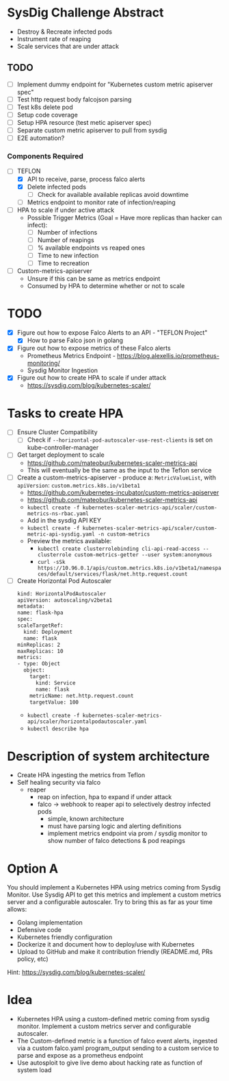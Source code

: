 # SysDig Challenge Abstract
  - Destroy & Recreate infected pods
  - Instrument rate of reaping
  - Scale services that are under attack

## TODO
  - [ ] Implement dummy endpoint for "Kubernetes custom metric apiserver spec"
  - [ ] Test http request body falcojson parsing
  - [ ] Test k8s delete pod
  - [ ] Setup code coverage
  - [ ] Setup HPA resource (test metic apiserver spec)
  - [ ] Separate custom metric apiserver to pull from sysdig
  - [ ] E2E automation?

### Components Required
  - [ ] TEFLON
    - [X] API to receive, parse, process falco alerts
    - [X] Delete infected pods
      - [ ] Check for available available replicas avoid downtime
    - [ ] Metrics endpoint to monitor rate of infection/reaping
  - [ ] HPA to scale if under active attack
    - Possible Trigger Metrics (Goal = Have more replicas than hacker can infect):
      - [ ] Number of infections
      - [ ] Number of reapings
      - [ ] % available endpoints vs reaped ones
      - [ ] Time to new infection
      -[ ] Time to recreation
  - [ ] Custom-metrics-apiserver
    - Unsure if this can be same as metrics endpoint
    - Consumed by HPA to determine whether or not to scale

# TODO
  - [X] Figure out how to expose Falco Alerts to an API - "TEFLON Project"
    - [X] How to parse Falco json in golang
  - [X] Figure out how to expose metrics of these Falco alerts
    - Prometheus Metrics Endpoint - https://blog.alexellis.io/prometheus-monitoring/
    - Sysdig Monitor Ingestion
  - [X] Figure out how to create HPA to scale if under attack
    - https://sysdig.com/blog/kubernetes-scaler/

# Tasks to create HPA
  - [ ] Ensure Cluster Compatibility
    - [ ] Check if `--horizontal-pod-autoscaler-use-rest-clients` is set on kube-controller-manager
  - [ ] Get target deployment to scale
    - https://github.com/mateobur/kubernetes-scaler-metrics-api
    - This will eventually be the same as the input to the Teflon service
  - [ ] Create a custom-metrics-apiserver - produce a: `MetricValueList`, with `apiVersion`: `custom.metrics.k8s.io/v1beta1`
    - https://github.com/kubernetes-incubator/custom-metrics-apiserver
    - https://github.com/mateobur/kubernetes-scaler-metrics-api
    - `kubectl create -f kubernetes-scaler-metrics-api/scaler/custom-metrics-ns-rbac.yaml`
    - Add in the sysdig API KEY
    - `kubectl create -f kubernetes-scaler-metrics-api/scaler/custom-metric-api-sysdig.yaml -n custom-metrics`
    - Preview the metrics available:
      - `kubectl create clusterrolebinding cli-api-read-access --clusterrole custom-metrics-getter --user system:anonymous`
      - `curl -sSk https://10.96.0.1/apis/custom.metrics.k8s.io/v1beta1/namespaces/default/services/flask/net.http.request.count`
  - [ ] Create Horizontal Pod Autoscaler
      ```bash
    kind: HorizontalPodAutoscaler
    apiVersion: autoscaling/v2beta1
    metadata:
      name: flask-hpa
    spec:
      scaleTargetRef:
        kind: Deployment
        name: flask
      minReplicas: 2
      maxReplicas: 10
      metrics:
      - type: Object
        object:
          target:
            kind: Service
            name: flask
          metricName: net.http.request.count
          targetValue: 100
    ```
    - `kubectl create -f kubernetes-scaler-metrics-api/scaler/horizontalpodautoscaler.yaml`
    - `kubectl describe hpa`

# Description of system architecture
  - Create HPA ingesting the metrics from Teflon
  - Self healing security via falco
    - reaper
      - reap on infection, hpa to expand if under attack
      - falco -> webhook to reaper api to selectively destroy infected pods
        - simple, known architecture
        - must have parsing logic and alerting definitions
        - implement metrics endpoint via prom / sysdig monitor to show number of falco detections & pod reapings

# Option A
You should implement a Kubernetes HPA using metrics coming from Sysdig Monitor. Use Sysdig API to get this metrics and implement a custom metrics server and a configurable autoscaler. Try to bring this as far as your time allows:
  - Golang implementation
  - Defensive code
  - Kubernetes friendly configuration
  - Dockerize it and document how to deploy/use with Kubernetes
  - Upload to GitHub and make it contribution friendly (README.md, PRs policy, etc)

Hint: https://sysdig.com/blog/kubernetes-scaler/
# Idea
  - Kubernetes HPA using a custom-defined metric coming from sysdig monitor. Implement a custom metrics server and configurable autoscaler.
  - The Custom-defined metric is a function of falco event alerts, ingested via a custom falco.yaml program_output sending to a custom service to parse and expose as a prometheus endpoint
  - Use autosploit to give live demo about hacking rate as function of system load
